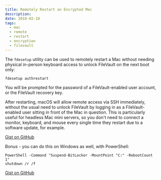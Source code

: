 ```yaml
---
title: Remotely Restart an Encrypted Mac
description:
date: 2018-02-10
tags:
  - mac
  - remote
  - restart
  - encryption
  - filevault
---
```


The `fdesetup` utility can be used to remotely restart a Mac without needing physical in-person keyboard access to unlock FileVault on the next boot only:

```
fdesetup authrestart
```

You will be prompted for the password of a FileVault-enabled user account, or the FileVault recovery key.

After restarting, macOS will allow remote access via SSH immediately, without the usual need to unlock FileVault by logging in as a FileVault-enabled user sitting in front of the Mac in question. This is particularly useful for headless Mac mini servers, so you don't need to connect a monitor, keyboard, and mouse every single time they restart due to a software update, for example.

[Gist on GitHub](https://gist.github.com/lucascantor/d9a181515d39e3038ccf534ee76ae315)

Bonus - you can do this on Windows as well, with PowerShell:

```
PowerShell -Command "Suspend-BitLocker -MountPoint "C:" -RebootCount 1"
shutdown /r /f
```

[Gist on GitHub](https://gist.github.com/lucascantor/80867e88f7996a38e23b02f5b4638c96)
